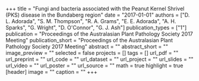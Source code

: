 +++
title = "Fungi and bacteria associated with the Peanut Kernel Shrivel (PKS) disease in the Bundaberg region"
date = "2017-01-01"
authors = ["D. L. Adorada", "S. M. Thompson", "R. A. Grams", "E. E. Adorada", "A. H. Sparks", "G. Wright", "D. O'Connor", "G. J. Ash"]
publication_types = ["1"]
publication = "Proceedings of the Australasian Plant Pathology Society 2017 Meeting"
publication_short = "Proceedings of the Australasian Plant Pathology Society 2017 Meeting"
abstract = ""
abstract_short = ""
image_preview = ""
selected = false
projects = []
tags = []
url_pdf = ""
url_preprint = ""
url_code = ""
url_dataset = ""
url_project = ""
url_slides = ""
url_video = ""
url_poster = ""
url_source = ""
math = true
highlight = true
[header]
image = ""
caption = ""
+++
